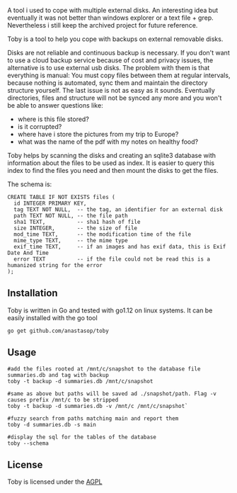 A tool i used to cope with multiple external disks. An interesting idea but eventually it was not better than windows explorer or a text file + grep. Nevertheless i still keep the archived project for future reference.

Toby is a tool to help you cope with backups on external removable disks.

Disks are not reliable and continuous backup is necessary. If you don't want to use a cloud backup service because of cost and privacy issues, the alternative is to use external usb disks. The problem with them is that everything is manual: You must copy files between them at regular intervals, because nothing is automated, sync them and maintain the directory structure yourself. The last issue is not as easy as it sounds. Eventually directories, files and structure will not be synced any more and you won't be able to answer questions like:

- where is this file stored?
- is it corrupted?
- where have i store the pictures from my trip to Europe?
- what was the name of the pdf with my notes on healthy food?

Toby helps by scanning the disks and creating an sqlite3 database with information about the files to be used as index. It is easier to query this index to find the files you need and then mount the disks to get the files.

The schema is:

```
CREATE TABLE IF NOT EXISTS files (
  id INTEGER PRIMARY KEY,
  tag TEXT NOT NULL,  -- the tag, an identifier for an external disk
  path TEXT NOT NULL, -- the file path
  sha1 TEXT,          -- sha1 hash of file
  size INTEGER,       -- the size of file
  mod_time TEXT,      -- the modification time of the file
  mime_type TEXT,     -- the mime type
  exif_time TEXT,     -- if an images and has exif data, this is Exif Date And Time
  error TEXT          -- if the file could not be read this is a humanized string for the error
);
```

## Installation

Toby is written in Go and tested with go1.12 on linux systems. It can be easily installed with the go tool

```
go get github.com/anastasop/toby
```

## Usage
```
#add the files rooted at /mnt/c/snapshot to the database file summaries.db and tag with backup
toby -t backup -d summaries.db /mnt/c/snapshot

#same as above but paths will be saved ad ./snapshot/path. Flag -v causes prefix /mnt/c to be stripped
toby -t backup -d summaries.db -v /mnt/c /mnt/c/snapshot`

#fuzzy search from paths matching main and report them
toby -d summaries.db -s main

#display the sql for the tables of the database
toby --schema
```

## License

Toby is licensed under the [AGPL](https://www.gnu.org/licenses/agpl-3.0.en.html)

